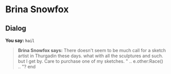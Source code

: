 # Brina Snowfox


## Dialog

**You say:** `hail`



>**Brina Snowfox says:** There doesn't seem to be much call for a sketch artist in Thurgadin these days. what with all the sculptures and such. but I get by. Care to purchase one of my sketches. " .. e.other:Race() .. "?
end
